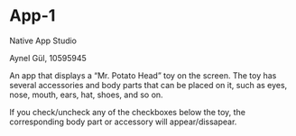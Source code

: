 # App-1
Native App Studio

Aynel Gül,
10595945

An app that displays a “Mr. Potato Head” toy on the screen.
The toy has several accessories and body parts that can be placed on it, such as eyes, nose, mouth, ears, hat, shoes, and so on.

If you check/uncheck any of the checkboxes below the toy, the corresponding body part or accessory will appear/dissapear.
